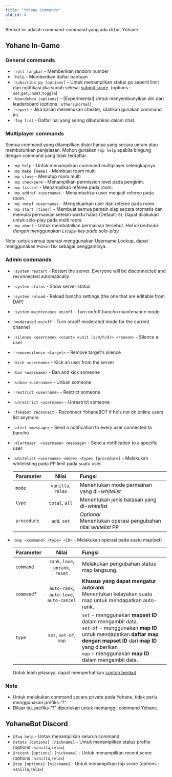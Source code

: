 ```yaml
---
title: "Yohane Commands"
old_id: 4
---
```

Berikut ini adalah command-command yang ada di bot Yohane.

## Yohane In-Game

### General commands
- `!roll [angka]` - Memberikan random number
- `!help` - Memberikan daftar bantuan
- `!subscribe pp [options]` - Untuk menampilkan status pp seperti limit dan notifikasi jika sudah selesai [submit score](https://cdn.discordapp.com/attachments/265909019976138754/801454622346444860/unknown.png). (options : `set`,`get`,`unset`,`toggle`)
- `!boardshow [options]` - [Experimental] Untuk menyembunyikan diri dari leaderboard (options : `others`,`normal`)
- `!report` - Jika kalian menemukan cheater, silahkan gunakan command ini.
- `!faq list` - Daftar hal yang sering dibutuhkan dalam chat.

### Multiplayer commands

Semua command yang ditampilkan disini hanya yang secara umum atau membutuhkan penjelasan. Mohon gunakan `!mp help` apabila bingung dengan command yang tidak terdaftar.

- `!mp help` - Untuk menampilkan command multiplayer selengkapnya.
- `!mp make [name]` - Membuat room multi
- `!mp close` - Menutup room multi
- `!mp checkperm` - Menampilkan permission level pada pengirim.
- `!mp listref` - Menampilkan referee pada room.
- `!mp addref <username>` - Menambahkan user menjadi referee pada room.
- `!mp rmref <username>` - Mengeluarkan user dari referee pada room.
- `!mp start [timer]` - Membuat semua pemain siap secara otomatis dan memulai permainan setelah waktu habis (Default: `0`). Dapat dilakukan untuk solo-play pada multi room.
- `!mp abort` - Untuk membatalkan permainan tersebut. *Hal ini berbeda dengan menggunakan `Escape`-key pada solo-play*

Note: untuk semua operasi menggunakan Username Lookup, dapat menggunakan `#<UserID>` sebagai penggantinya.

### Admin commands
- `!system restart` - Restart the server. Everyone will be disconnected and reconnected automatically
- `!system status` - Show server status
- `!system reload` - Reload bancho settings (the one that are editable from DAP)
- `!system maintenance on/off` - Turn on/off bancho maintenance mode
- `!moderated on/off` - Turn on/off moderated mode for the current channel
- `!silence <username> <count> <unit (s/m/h/d)> <reason>` - Silence a user
- `!removesilence <target>` - Remove target's silence
- `!kick <username>` - Kick an user from the server
- `!ban <username>` - Ban and kick someone
- `!unban <username>` - Unban someone
- `!restrict <username>` - Restrict someone
- `!unrestrict <username>` - Unrestrict someone  
- `!fokabot reconnect` - Reconnect YohaneBOT if he's not on online users list anymore  
- `!alert <message>` - Send a notification to every user connected to bancho
- `!alertuser  <username> <message>` - Send a notification to a specific user
- `!whitelist <username> <mode> <type> [procedure]` - Melakukan whitelisting pada PP limit pada suatu user.
    
    | Parameter | Nilai | Fungsi |
    | :-- | :-: | :-- |
    | `mode` | `vanilla`, `relax` | Menentukan mode permainan yang di-*whitelist* |
    | `type` | `total`, `all` | Menentukan jenis batasan yang di-*whitelist* |
    | `procedure` | `add`, `set` | *Optional*<br>Menentukan operasi pengubahan nilai *whitelist* PP |
- `!map <command> <type> <ID>` - Melakukan operasi pada suatu map(set)
    
    | Parameter | Nilai | Fungsi |
    | :-- | :-: | :-- |
    | `command` | `rank`, `love`, `unrank`, `reset` | Melakukan pengubahan status map langsung. |
    | `command`\* | `auto-rank`, `auto-love`, `auto-cancel` | **Khusus yang dapat mengatur autorank**<br>Menentukan kelayakan suatu map untuk mendapatkan auto-rank. |
    | `type` | `set`, `set-of`, `map` | `set` - menggunakan **mapset ID** dalam mengambil data.<br>`set-of` - menggunakan **map ID** untuk mendapatkan **daftar map dengan mapset ID** dari **map ID** yang diberikan<br>`map` - menggunakan **map ID** dalam mengambil data. |
    
    Untuk lebih jelasnya, dapat memperhatikan [contoh berikut](https://cdn.discordapp.com/attachments/265909019976138754/801471868699410473/unknown.png)

### Note
- Untuk melakukan command secara private pada Yohane, tidak perlu menggunakan prefiks-"!".
- Diluar itu, prefiks-"!" diperlukan untuk memanggil command Yohane.

## YohaneBot Discord
- `@faq help` - Untuk menampilkan seluruh command
- `@stats [options] [nickname]` - Untuk menampilkan status profile (options : `vanilla`,`relax`)
- `@recent [options] [nickname]` - Untuk menampilkan recent score (options : `vanilla`,`relax`)
- `@top [options] [nickname]` - Untuk menampilkan top score (options : `vanilla`,`relax`)

